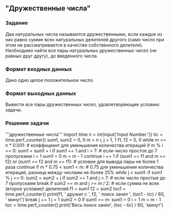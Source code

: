 ## "Дружественные числа"

### Задание

Два натуральных числа называются дружественными, если каждое из них равно сумме всех натуральных делителей другого
(само число при этом не рассматривается в качестве собственного делителя). \
Необходимо найти все пары натуральных дружественных чисел (не равных друг другу), до введенного числа.

### Формат входных данных

Дано одно целое положительное число

### Формат выходных данных

Вывести все пары дружественных чисел, удовлетворяющие условию задачи.

### Решение задачи
'''дружественные числа'''
import time
n = int(input('Input Number:'))
tic = time.perf_counter()
sum1, sum2 = 0, 0
m = n
i, j = 1, 1
f1, f2 = 0, 0
while m >= n * 0.001:  # коэффициент для уменьшения количества итераций 
    if m % i == 0:
        sum1 = sum1 + i
    if sum1 == 1 and i > 7:  # если число простое до 7 пропускаем
        i = 1
        sum1 = 0
        m = m - 1
        continue
    i += 1
    if (sum1 == f1 and m == f2) or (sum1 == f2 and m == f1):  # условие для вывода пары не более 1 раза
        continue
    if m * 0.75 < sum1 < m:  # 0.75 для уменьшения количества итераций, разница между числами не более 25%
        while j < sum1:
            if sum1 % j == 0:
                sum2 = sum2 + j
            if sum2 == 1 and j > 7:  # если число простые до 7 пропускаем
                break
            if sum2 == m and j >= m / 2:  # если сумма не всех (второе условие)! делителей
                f1 = sum1
                f2 = sum2
                toc1 = time.perf_counter()
                print(f1, ' дружит с ', f2, '  поиск занял ', (toc1 - tic) / 60, ' минут')
                break
            j += 1
        j = 1
        sum2 = 0
    if sum1 >= m:
        sum1 = 0
        i = 1
        m = m - 1
toc = time.perf_counter()
print('Весь поиск занял', (toc - tic) / 60, 'минут')
